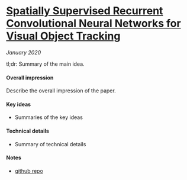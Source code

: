 # [Spatially Supervised Recurrent Convolutional Neural Networks for Visual Object Tracking](https://arxiv.org/abs/1607.05781)

_January 2020_

tl;dr: Summary of the main idea.

#### Overall impression
Describe the overall impression of the paper. 

#### Key ideas
- Summaries of the key ideas

#### Technical details
- Summary of technical details

#### Notes
- [github repo](https://github.com/Guanghan/ROLO)

